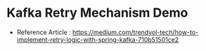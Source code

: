 # Kafka Retry Mechanism Demo

- Reference Article : https://medium.com/trendyol-tech/how-to-implement-retry-logic-with-spring-kafka-710b51501ce2
